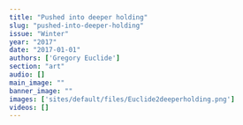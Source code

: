 ```yaml
---
title: "Pushed into deeper holding"
slug: "pushed-into-deeper-holding"
issue: "Winter"
year: "2017"
date: "2017-01-01"
authors: ['Gregory Euclide']
section: "art"
audio: []
main_image: ""
banner_image: ""
images: ['sites/default/files/Euclide2deeperholding.png']
videos: []
---
```

